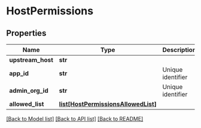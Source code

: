 # HostPermissions

## Properties
Name | Type | Description | Notes
------------ | ------------- | ------------- | -------------
**upstream_host** | **str** |  | [optional] 
**app_id** | **str** | Unique identifier | [optional] [readonly] 
**admin_org_id** | **str** | Unique identifier | [optional] [readonly] 
**allowed_list** | [**list[HostPermissionsAllowedList]**](HostPermissionsAllowedList.md) |  | [optional] 

[[Back to Model list]](../README.md#documentation-for-models) [[Back to API list]](../README.md#documentation-for-api-endpoints) [[Back to README]](../README.md)


